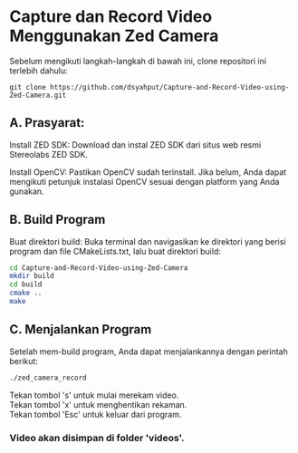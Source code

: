 # Capture dan Record Video Menggunakan Zed Camera

Sebelum mengikuti langkah-langkah di bawah ini, clone repositori ini terlebih dahulu:
```
git clone https://github.com/dsyahput/Capture-and-Record-Video-using-Zed-Camera.git
```

## A. Prasyarat:

Install ZED SDK: Download dan instal ZED SDK dari situs web resmi Stereolabs ZED SDK.

Install OpenCV: Pastikan OpenCV sudah terinstall. Jika belum, Anda dapat mengikuti petunjuk instalasi OpenCV sesuai dengan platform yang Anda gunakan.

## B. Build Program
Buat direktori build: Buka terminal dan navigasikan ke direktori yang berisi program dan file CMakeLists.txt, lalu buat direktori build:

``` bash
cd Capture-and-Record-Video-using-Zed-Camera
mkdir build
cd build
cmake ..
make
```
## C. Menjalankan Program
Setelah mem-build program, Anda dapat menjalankannya dengan perintah berikut:

```bash
./zed_camera_record
```

Tekan tombol 's' untuk mulai merekam video.         
Tekan tombol 'x' untuk menghentikan rekaman.    
Tekan tombol 'Esc' untuk keluar dari program.   

### Video akan disimpan di folder 'videos'.
